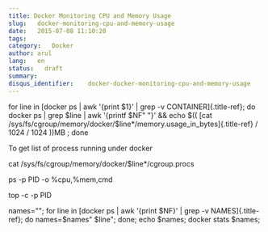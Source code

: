 ```yaml
---
title: Docker Monitoring CPU and Memory Usage
slug:   docker-monitoring-cpu-and-memory-usage
date:   2015-07-08 11:10:20
tags:
category:   Docker
author: arul
lang:   en
status:   draft
summary:
disqus_identifier:    docker-docker-monitoring-cpu-and-memory-usage
---
```


for line in [docker ps \| awk \'{print \$1}\' \| grep -v
CONTAINER]{.title-ref}; do docker ps \| grep \$line \| awk \'{printf
\$NF\" \"}\' && echo \$(( [cat
/sys/fs/cgroup/memory/docker/\$line\*/memory.usage_in_bytes]{.title-ref}
/ 1024 / 1024 ))MB ; done

To get list of process running under docker

cat /sys/fs/cgroup/memory/docker/\$line\*/cgroup.procs

ps -p PID -o %cpu,%mem,cmd

top -c -p PID

names=\"\"; for line in [docker ps \| awk \'{print \$NF}\' \| grep -v
NAMES]{.title-ref}; do names=\$names\" \$line\"; done; echo \$names;
docker stats \$names;

